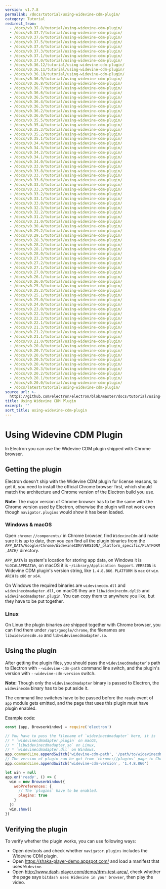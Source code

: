 ```yaml
---
version: v1.7.8
permalink: /docs/tutorial/using-widevine-cdm-plugin/
category: Tutorial
redirect_from:
  - /docs/v0.37.8/tutorial/using-widevine-cdm-plugin/
  - /docs/v0.37.7/tutorial/using-widevine-cdm-plugin/
  - /docs/v0.37.6/tutorial/using-widevine-cdm-plugin/
  - /docs/v0.37.5/tutorial/using-widevine-cdm-plugin/
  - /docs/v0.37.4/tutorial/using-widevine-cdm-plugin/
  - /docs/v0.37.3/tutorial/using-widevine-cdm-plugin/
  - /docs/v0.37.1/tutorial/using-widevine-cdm-plugin/
  - /docs/v0.37.0/tutorial/using-widevine-cdm-plugin/
  - /docs/v0.36.12/tutorial/using-widevine-cdm-plugin/
  - /docs/v0.36.11/tutorial/using-widevine-cdm-plugin/
  - /docs/v0.36.10/tutorial/using-widevine-cdm-plugin/
  - /docs/v0.36.9/tutorial/using-widevine-cdm-plugin/
  - /docs/v0.36.8/tutorial/using-widevine-cdm-plugin/
  - /docs/v0.36.7/tutorial/using-widevine-cdm-plugin/
  - /docs/v0.36.6/tutorial/using-widevine-cdm-plugin/
  - /docs/v0.36.5/tutorial/using-widevine-cdm-plugin/
  - /docs/v0.36.4/tutorial/using-widevine-cdm-plugin/
  - /docs/v0.36.3/tutorial/using-widevine-cdm-plugin/
  - /docs/v0.36.2/tutorial/using-widevine-cdm-plugin/
  - /docs/v0.36.0/tutorial/using-widevine-cdm-plugin/
  - /docs/v0.35.5/tutorial/using-widevine-cdm-plugin/
  - /docs/v0.35.4/tutorial/using-widevine-cdm-plugin/
  - /docs/v0.35.3/tutorial/using-widevine-cdm-plugin/
  - /docs/v0.35.2/tutorial/using-widevine-cdm-plugin/
  - /docs/v0.35.1/tutorial/using-widevine-cdm-plugin/
  - /docs/v0.34.4/tutorial/using-widevine-cdm-plugin/
  - /docs/v0.34.3/tutorial/using-widevine-cdm-plugin/
  - /docs/v0.34.2/tutorial/using-widevine-cdm-plugin/
  - /docs/v0.34.1/tutorial/using-widevine-cdm-plugin/
  - /docs/v0.34.0/tutorial/using-widevine-cdm-plugin/
  - /docs/v0.33.9/tutorial/using-widevine-cdm-plugin/
  - /docs/v0.33.8/tutorial/using-widevine-cdm-plugin/
  - /docs/v0.33.7/tutorial/using-widevine-cdm-plugin/
  - /docs/v0.33.6/tutorial/using-widevine-cdm-plugin/
  - /docs/v0.33.4/tutorial/using-widevine-cdm-plugin/
  - /docs/v0.33.3/tutorial/using-widevine-cdm-plugin/
  - /docs/v0.33.2/tutorial/using-widevine-cdm-plugin/
  - /docs/v0.33.1/tutorial/using-widevine-cdm-plugin/
  - /docs/v0.33.0/tutorial/using-widevine-cdm-plugin/
  - /docs/v0.32.3/tutorial/using-widevine-cdm-plugin/
  - /docs/v0.32.2/tutorial/using-widevine-cdm-plugin/
  - /docs/v0.31.2/tutorial/using-widevine-cdm-plugin/
  - /docs/v0.31.0/tutorial/using-widevine-cdm-plugin/
  - /docs/v0.30.4/tutorial/using-widevine-cdm-plugin/
  - /docs/v0.29.2/tutorial/using-widevine-cdm-plugin/
  - /docs/v0.29.1/tutorial/using-widevine-cdm-plugin/
  - /docs/v0.28.3/tutorial/using-widevine-cdm-plugin/
  - /docs/v0.28.2/tutorial/using-widevine-cdm-plugin/
  - /docs/v0.28.1/tutorial/using-widevine-cdm-plugin/
  - /docs/v0.28.0/tutorial/using-widevine-cdm-plugin/
  - /docs/v0.27.3/tutorial/using-widevine-cdm-plugin/
  - /docs/v0.27.2/tutorial/using-widevine-cdm-plugin/
  - /docs/v0.27.1/tutorial/using-widevine-cdm-plugin/
  - /docs/v0.27.0/tutorial/using-widevine-cdm-plugin/
  - /docs/v0.26.1/tutorial/using-widevine-cdm-plugin/
  - /docs/v0.26.0/tutorial/using-widevine-cdm-plugin/
  - /docs/v0.25.3/tutorial/using-widevine-cdm-plugin/
  - /docs/v0.25.2/tutorial/using-widevine-cdm-plugin/
  - /docs/v0.25.1/tutorial/using-widevine-cdm-plugin/
  - /docs/v0.25.0/tutorial/using-widevine-cdm-plugin/
  - /docs/v0.24.0/tutorial/using-widevine-cdm-plugin/
  - /docs/v0.23.0/tutorial/using-widevine-cdm-plugin/
  - /docs/v0.22.3/tutorial/using-widevine-cdm-plugin/
  - /docs/v0.22.2/tutorial/using-widevine-cdm-plugin/
  - /docs/v0.22.1/tutorial/using-widevine-cdm-plugin/
  - /docs/v0.21.3/tutorial/using-widevine-cdm-plugin/
  - /docs/v0.21.2/tutorial/using-widevine-cdm-plugin/
  - /docs/v0.21.1/tutorial/using-widevine-cdm-plugin/
  - /docs/v0.21.0/tutorial/using-widevine-cdm-plugin/
  - /docs/v0.20.8/tutorial/using-widevine-cdm-plugin/
  - /docs/v0.20.7/tutorial/using-widevine-cdm-plugin/
  - /docs/v0.20.6/tutorial/using-widevine-cdm-plugin/
  - /docs/v0.20.5/tutorial/using-widevine-cdm-plugin/
  - /docs/v0.20.4/tutorial/using-widevine-cdm-plugin/
  - /docs/v0.20.3/tutorial/using-widevine-cdm-plugin/
  - /docs/v0.20.2/tutorial/using-widevine-cdm-plugin/
  - /docs/v0.20.1/tutorial/using-widevine-cdm-plugin/
  - /docs/v0.20.0/tutorial/using-widevine-cdm-plugin/
  - /docs/latest/tutorial/using-widevine-cdm-plugin/
source_url: >-
  https://github.com/electron/electron/blob/master/docs/tutorial/using-widevine-cdm-plugin.md
title: Using Widevine CDM Plugin
excerpt: ''
sort_title: using-widevine-cdm-plugin
---
```




<!--


                                      ::::
                                    :o+//+o:
                                    +o    oo-
                                    :o+//oo/+o/
                                      -::-   -oo:
                                               /s/
                      -::::::::-                :s/  :::--
                  :+oo+////////+:        -:/+oo/ :s:-///++oo+:
                /o+:                -/+oo+/:-     +o-      -:+o:
               /s:              -:+o+/:           -o+         :s/
              -s/            -/oo/:                /s-         +s-
              -s/         -/oo/-                   -s/         /s-
               oo       :+o/-                       oo         oo
               -s/    :oo/                          /s-       /s-
                :s/ :oo:              -::-          /s-      /s:
                  -+o/               /ssss/         :s:    -+o-
                 :o+--               /ssss/         :s:   :o+-
                :s/  +o:              -::-          /s-   --
               -s/    :+o/-                         /s-
               oo       -+o+-                       oo
              -s/         -/oo/-                   -s/
             -+soo+:         -/oo/:                /s-      /oooo+-
             o+   :s:           -:+o+/:-          -o+      /s:  -oo
             oo:--/s:       ::      -:+oo+/:-     -/-      /s/--:o+
              :+++/-        :s:          -:/+ooo++//////++oo//+o+:
                             /s:                --::::::--
                              /s/              /s-
                               :oo:          :oo:
                                 /oo/-    -/oo/
                                   -/+oooo+/-





                   _______  _______  _______  _______  __
                  |       ||       ||       ||       ||  |
                  |  _____||_     _||   _   ||    _  ||  |
                  | |_____   |   |  |  | |  ||   |_| ||  |
                  |_____  |  |   |  |  |_|  ||    ___||__|
                   _____| |  |   |  |       ||   |     __
                  |_______|  |___|  |_______||___|    |__|


    This file is generated automatically, so it should not be edited.

    To make changes, head over to the electron/electron repository:

    https://github.com/electron/electron/blob/master/docs/tutorial/using-widevine-cdm-plugin.md

    Thanks!

-->
# Using Widevine CDM Plugin

In Electron you can use the Widevine CDM plugin shipped with Chrome browser.

## Getting the plugin

Electron doesn't ship with the Widevine CDM plugin for license reasons, to get it, you need to install the official Chrome browser first, which should match the architecture and Chrome version of the Electron build you use.

**Note:** The major version of Chrome browser has to be the same with the Chrome version used by Electron, otherwise the plugin will not work even though `navigator.plugins` would show it has been loaded.

### Windows & macOS

Open `chrome://components/` in Chrome browser, find `WidevineCdm` and make sure it is up to date, then you can find all the plugin binaries from the `APP_DATA/Google/Chrome/WidevineCDM/VERSION/_platform_specific/PLATFORM_ARCH/` directory.

`APP_DATA` is system's location for storing app data, on Windows it is `%LOCALAPPDATA%`, on macOS it is `~/Library/Application Support`. `VERSION` is Widevine CDM plugin's version string, like `1.4.8.866`. `PLATFORM` is `mac` or `win`. `ARCH` is `x86` or `x64`.

On Windows the required binaries are `widevinecdm.dll` and `widevinecdmadapter.dll`, on macOS they are `libwidevinecdm.dylib` and `widevinecdmadapter.plugin`. You can copy them to anywhere you like, but they have to be put together.

### Linux

On Linux the plugin binaries are shipped together with Chrome browser, you can find them under `/opt/google/chrome`, the filenames are `libwidevinecdm.so` and `libwidevinecdmadapter.so`.

## Using the plugin

After getting the plugin files, you should pass the `widevinecdmadapter`'s path to Electron with `--widevine-cdm-path` command line switch, and the plugin's version with `--widevine-cdm-version` switch.

**Note:** Though only the `widevinecdmadapter` binary is passed to Electron, the `widevinecdm` binary has to be put aside it.

The command line switches have to be passed before the `ready` event of `app` module gets emitted, and the page that uses this plugin must have plugin enabled.

Example code:

```javascript
const {app, BrowserWindow} = require('electron')

// You have to pass the filename of `widevinecdmadapter` here, it is
// * `widevinecdmadapter.plugin` on macOS,
// * `libwidevinecdmadapter.so` on Linux,
// * `widevinecdmadapter.dll` on Windows.
app.commandLine.appendSwitch('widevine-cdm-path', '/path/to/widevinecdmadapter.plugin')
// The version of plugin can be got from `chrome://plugins` page in Chrome.
app.commandLine.appendSwitch('widevine-cdm-version', '1.4.8.866')

let win = null
app.on('ready', () => {
  win = new BrowserWindow({
    webPreferences: {
      // The `plugins` have to be enabled.
      plugins: true
    }
  })
  win.show()
})
```

## Verifying the plugin

To verify whether the plugin works, you can use following ways:

*   Open devtools and check whether `navigator.plugins` includes the Widevine CDM plugin.
*   Open https://shaka-player-demo.appspot.com/ and load a manifest that uses `Widevine`.
*   Open http://www.dash-player.com/demo/drm-test-area/, check whether the page says `bitdash uses Widevine in your browser`, then play the video.

